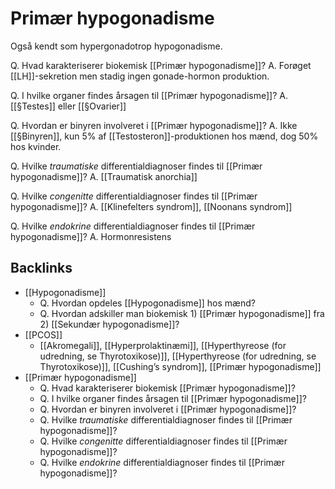 # Primær hypogonadisme
Også kendt som hypergonadotrop hypogonadisme.

Q. Hvad karakteriserer biokemisk [[Primær hypogonadisme]]?
A. Forøget [[LH]]-sekretion men stadig ingen gonade-hormon produktion.

Q. I hvilke organer findes årsagen til [[Primær hypogonadisme]]?
A. [[§Testes]] eller [[§Ovarier]]

Q. Hvordan er binyren involveret i [[Primær hypogonadisme]]?
A. Ikke [[§Binyren]], kun 5% af [[Testosteron]]-produktionen hos mænd, dog 50% hos kvinder.

Q. Hvilke *traumatiske* differentialdiagnoser findes til [[Primær hypogonadisme]]?
A. [[Traumatisk anorchia]]

Q. Hvilke *congenitte* differentialdiagnoser findes til [[Primær hypogonadisme]]?
A. [[Klinefelters syndrom]], [[Noonans syndrom]]

Q. Hvilke *endokrine* differentialdiagnoser findes til [[Primær hypogonadisme]]?
A. Hormonresistens


## Backlinks
* [[Hypogonadisme]]
	* Q. Hvordan opdeles [[Hypogonadisme]] hos mænd?
	* Q. Hvordan adskiller man biokemisk 1) [[Primær hypogonadisme]] fra 2) [[Sekundær hypogonadisme]]?
* [[PCOS]]
	* [[Akromegali]], [[Hyperprolaktinæmi]],  [[Hyperthyreose (for udredning, se Thyrotoxikose)]], [[Hyperthyreose (for udredning, se Thyrotoxikose)]], [[Cushing’s syndrom]], [[Primær hypogonadisme]]
* [[Primær hypogonadisme]]
	* Q. Hvad karakteriserer biokemisk [[Primær hypogonadisme]]?
	* Q. I hvilke organer findes årsagen til [[Primær hypogonadisme]]?
	* Q. Hvordan er binyren involveret i [[Primær hypogonadisme]]?
	* Q. Hvilke *traumatiske* differentialdiagnoser findes til [[Primær hypogonadisme]]?
	* Q. Hvilke *congenitte* differentialdiagnoser findes til [[Primær hypogonadisme]]?
	* Q. Hvilke *endokrine* differentialdiagnoser findes til [[Primær hypogonadisme]]?

<!-- #anki/tag/med/Endocrinology #anki/deck/Medicine -->

<!-- {BearID:0136BFAD-B16C-4AED-8937-D318D152C1E9-21575-000026A3F3D32F33} -->
